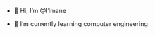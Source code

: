 - 👋 Hi, I’m @I1mane
 
- 🌱 I’m currently learning computer engineering



<!---
I1mane/I1mane is a ✨ special ✨ repository because its `README.md` (this file) appears on your GitHub profile.
You can click the Preview link to take a look at your changes.
--->
